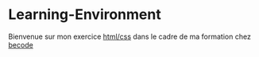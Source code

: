 # Learning-Environment
Bienvenue sur mon exercice [html/css](https://github.com/becodeorg/Lovelace-promo-2/tree/master/La-prairie/html-css) dans le cadre de ma formation chez [becode](http://www.becode.org/register/register_fr.html)
